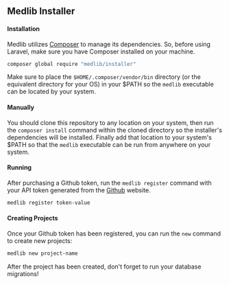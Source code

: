 ## Medlib Installer


#### Installation

Medlib utilizes [Composer](https://getcomposer.org) to manage its dependencies. So, before using Laravel, make sure you have Composer installed on your machine.

```bash
composer global require "medlib/installer"
```
Make sure to place the `$HOME/.composer/vendor/bin` directory (or the equivalent directory for your OS) in your $PATH so the `medlib` executable can be located by your system.

#### Manually

You should clone this repository to any location on your system, then run the `composer install` command within the cloned directory so the installer's dependencies will be installed. Finally add that location to your system's $PATH so that the `medlib` executable can be run from anywhere on your system.


#### Running
After purchasing a Github token, run the `medlib register` command with your API token generated from the [Github](https://github.com) website.

```bash
medlib register token-value
```
#### Creating Projects

Once your Github token has been registered, you can run the `new` command to create new projects:

```bash
medlib new project-name
```

After the project has been created, don't forget to run your database migrations!
